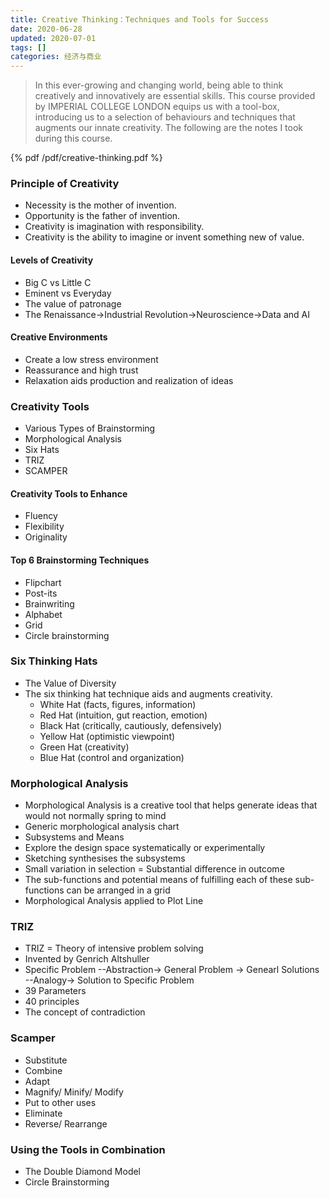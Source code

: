 ```yaml
---
title: Creative Thinking：Techniques and Tools for Success
date: 2020-06-28
updated: 2020-07-01
tags: []
categories: 经济与商业
---
```


> In this ever-growing and changing world, being able to think creatively and innovatively are essential skills. This course provided by IMPERIAL COLLEGE LONDON equips us with a tool-box, introducing us to a selection of behaviours and techniques that augments our innate creativity. The following are the notes I took during this course. 

<!--more-->

{% pdf /pdf/creative-thinking.pdf %}

### Principle of Creativity

- Necessity is the mother of invention.
- Opportunity is the father of invention.
- Creativity is imagination with responsibility.
- Creativity is the ability to imagine or invent something new of value.

#### Levels of Creativity

- Big C vs Little C
- Eminent vs Everyday
- The value of patronage
- The Renaissance→Industrial Revolution→Neuroscience→Data and AI

#### Creative Environments

- Create a low stress environment
- Reassurance and high trust
- Relaxation aids production and realization of ideas

### Creativity Tools

- Various Types of Brainstorming
- Morphological Analysis
- Six Hats
- TRIZ
- SCAMPER

#### Creativity Tools to Enhance

- Fluency
- Flexibility
- Originality

#### Top 6 Brainstorming Techniques

- Flipchart
- Post-its
- Brainwriting
- Alphabet
- Grid
- Circle brainstorming

### Six Thinking Hats

- The Value of Diversity
- The six thinking hat technique aids and augments creativity.
  - White Hat (facts, figures, information)
  - Red Hat (intuition, gut reaction, emotion)
  - Black Hat (critically, cautiously, defensively)
  - Yellow Hat (optimistic viewpoint)
  - Green Hat (creativity)
  - Blue Hat (control and organization)

### Morphological Analysis

- Morphological Analysis is a creative tool that helps generate ideas that would not normally spring to mind
- Generic morphological analysis chart
- Subsystems and Means
- Explore the design space systematically or experimentally
- Sketching synthesises the subsystems
- Small variation in selection = Substantial difference in outcome
- The sub-functions and potential means of fulfilling each of these sub-functions can be arranged in a grid
- Morphological Analysis applied to Plot Line

### TRIZ

- TRIZ = Theory of intensive problem solving
- Invented by Genrich Altshuller
- Specific Problem --Abstraction-> General Problem -> Genearl Solutions --Analogy-> Solution to Specific Problem
- 39 Parameters
- 40 principles
- The concept of contradiction

### Scamper

- Substitute
- Combine
- Adapt
- Magnify/ Minify/ Modify
- Put to other uses
- Eliminate
- Reverse/ Rearrange

### Using the Tools in Combination

- The Double Diamond Model
- Circle Brainstorming
